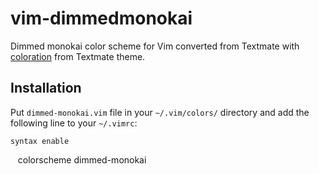 # vim-dimmedmonokai

Dimmed monokai color scheme for Vim converted from Textmate with [coloration](http://github.com/sickill/coloration) from Textmate theme.

## Installation

Put `dimmed-monokai.vim` file in your `~/.vim/colors/` directory and add the following line to your `~/.vimrc`:

    syntax enable
    colorscheme dimmed-monokai

